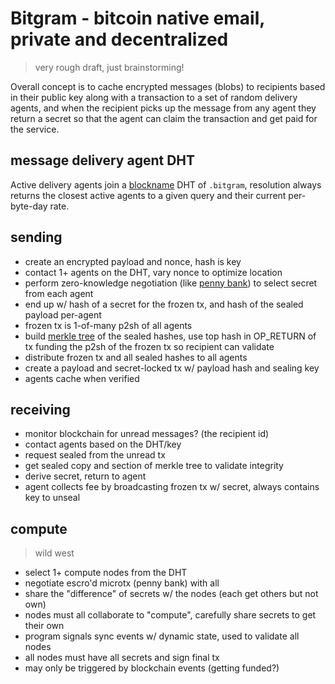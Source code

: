 # Bitgram - bitcoin native email, private and decentralized

> very rough draft, just brainstorming!

Overall concept is to cache encrypted messages (blobs) to recipients based in their public key along with a transaction to a set of random delivery agents, and when the recipient picks up the message from any agent they return a secret so that the agent can claim the transaction and get paid for the service.

## message delivery agent DHT

Active delivery agents join a [blockname](https://github.com/telehash/blockname) DHT of `.bitgram`, resolution always returns the closest active agents to a given query and their current per-byte-day rate.

## sending

* create an encrypted payload and nonce, hash is key
* contact 1+ agents on the DHT, vary nonce to optimize location
* perform zero-knowledge negotiation (like [penny bank](http://quartzjer.github.io/pennybank/)) to select secret from each agent
* end up w/ hash of a secret for the frozen tx, and hash of the sealed payload per-agent
* frozen tx is 1-of-many p2sh of all agents
* build [merkle tree](http://en.wikipedia.org/wiki/Merkle_tree) of the sealed hashes, use top hash in OP_RETURN of tx funding the p2sh of the frozen tx so recipient can validate
* distribute frozen tx and all sealed hashes to all agents
* create a payload and secret-locked tx w/ payload hash and sealing key
* agents cache when verified

## receiving

* monitor blockchain for unread messages? (the recipient id)
* contact agents based on the DHT/key
* request sealed from the unread tx
* get sealed copy and section of merkle tree to validate integrity
* derive secret, return to agent
* agent collects fee by broadcasting frozen tx w/ secret, always contains key to unseal

## compute

> wild west

* select 1+ compute nodes from the DHT
* negotiate escro'd microtx (penny bank) with all
* share the "difference" of secrets w/ the nodes (each get others but not own)
* nodes must all collaborate to "compute", carefully share secrets to get their own
* program signals sync events w/ dynamic state, used to validate all nodes
* all nodes must have all secrets and sign final tx
* may only be triggered by blockchain events (getting funded?)
